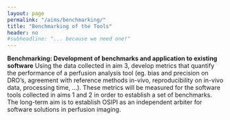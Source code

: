 ```yaml
---
layout: page
permalink: "/aims/benchmarking/"
title: "Benchmarking of the Tools"
header: no
#subheadline: "... because we need one!"
---
```


**Benchmarking: Development of benchmarks and application to existing software** Using the data collected in aim 3, develop metrics that quantify the performance of a perfusion analysis tool (eg. bias and precision on DRO’s, agreement with reference methods in-vivo, reproducibility on in-vivo data, processing time, …). These metrics will be measured for the software tools collected in aims 1 and 2 in order to establish a set of benchmarks. The long-term aim is to establish OSIPI as an independent arbiter for software solutions in perfusion imaging.
